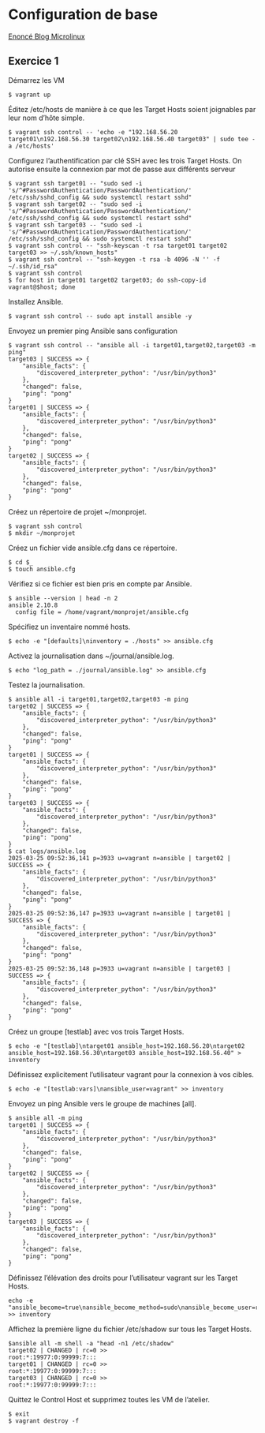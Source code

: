 # Configuration de base
[Enoncé Blog Microlinux](https://blog.microlinux.fr/formation-ansible-06-configuration/)

## Exercice 1
Démarrez les VM
```console
$ vagrant up
```
Éditez /etc/hosts de manière à ce que les Target Hosts soient joignables par leur nom d’hôte simple.
```console
$ vagrant ssh control -- 'echo -e "192.168.56.20 target01\n192.168.56.30 target02\n192.168.56.40 target03" | sudo tee -a /etc/hosts'
```
Configurez l’authentification par clé SSH avec les trois Target Hosts.
On autorise ensuite la connexion par mot de passe aux différents serveur 
```console
$ vagrant ssh target01 -- "sudo sed -i 's/^#PasswordAuthentication/PasswordAuthentication/' /etc/ssh/sshd_config && sudo systemctl restart sshd"
$ vagrant ssh target02 -- "sudo sed -i 's/^#PasswordAuthentication/PasswordAuthentication/' /etc/ssh/sshd_config && sudo systemctl restart sshd"
$ vagrant ssh target03 -- "sudo sed -i 's/^#PasswordAuthentication/PasswordAuthentication/' /etc/ssh/sshd_config && sudo systemctl restart sshd"
$ vagrant ssh control -- "ssh-keyscan -t rsa target01 target02 target03 >> ~/.ssh/known_hosts"
$ vagrant ssh control -- "ssh-keygen -t rsa -b 4096 -N '' -f ~/.ssh/id_rsa"
$ vagrant ssh control 
$ for host in target01 target02 target03; do ssh-copy-id vagrant@$host; done
```
Installez Ansible.
```console
$ vagrant ssh control -- sudo apt install ansible -y
```
Envoyez un premier ping Ansible sans configuration
```console
$ vagrant ssh control -- "ansible all -i target01,target02,target03 -m ping"
target03 | SUCCESS => {
    "ansible_facts": {
        "discovered_interpreter_python": "/usr/bin/python3"
    },
    "changed": false,
    "ping": "pong"
}
target01 | SUCCESS => {
    "ansible_facts": {
        "discovered_interpreter_python": "/usr/bin/python3"
    },
    "changed": false,
    "ping": "pong"
}
target02 | SUCCESS => {
    "ansible_facts": {
        "discovered_interpreter_python": "/usr/bin/python3"
    },
    "changed": false,
    "ping": "pong"
}
```
Créez un répertoire de projet ~/monprojet.
```console
$ vagrant ssh control
$ mkdir ~/monprojet
```
Créez un fichier vide ansible.cfg dans ce répertoire.
```console
$ cd $_
$ touch ansible.cfg
```
Vérifiez si ce fichier est bien pris en compte par Ansible.
```console
$ ansible --version | head -n 2
ansible 2.10.8
  config file = /home/vagrant/monprojet/ansible.cfg
```
Spécifiez un inventaire nommé hosts.
```console
$ echo -e "[defaults]\ninventory = ./hosts" >> ansible.cfg
```
Activez la journalisation dans ~/journal/ansible.log.
```console
$ echo "log_path = ./journal/ansible.log" >> ansible.cfg 
```
Testez la journalisation.
```console
$ ansible all -i target01,target02,target03 -m ping
target02 | SUCCESS => {
    "ansible_facts": {
        "discovered_interpreter_python": "/usr/bin/python3"
    },
    "changed": false,
    "ping": "pong"
}
target01 | SUCCESS => {
    "ansible_facts": {
        "discovered_interpreter_python": "/usr/bin/python3"
    },
    "changed": false,
    "ping": "pong"
}
target03 | SUCCESS => {
    "ansible_facts": {
        "discovered_interpreter_python": "/usr/bin/python3"
    },
    "changed": false,
    "ping": "pong"
}
$ cat logs/ansible.log 
2025-03-25 09:52:36,141 p=3933 u=vagrant n=ansible | target02 | SUCCESS => {
    "ansible_facts": {
        "discovered_interpreter_python": "/usr/bin/python3"
    },
    "changed": false,
    "ping": "pong"
}
2025-03-25 09:52:36,147 p=3933 u=vagrant n=ansible | target01 | SUCCESS => {
    "ansible_facts": {
        "discovered_interpreter_python": "/usr/bin/python3"
    },
    "changed": false,
    "ping": "pong"
}
2025-03-25 09:52:36,148 p=3933 u=vagrant n=ansible | target03 | SUCCESS => {
    "ansible_facts": {
        "discovered_interpreter_python": "/usr/bin/python3"
    },
    "changed": false,
    "ping": "pong"
}
```
Créez un groupe [testlab] avec vos trois Target Hosts.
```console
$ echo -e "[testlab]\ntarget01 ansible_host=192.168.56.20\ntarget02 ansible_host=192.168.56.30\ntarget03 ansible_host=192.168.56.40" > inventory
```
Définissez explicitement l’utilisateur vagrant pour la connexion à vos cibles.
```console
$ echo -e "[testlab:vars]\nansible_user=vagrant" >> inventory
```
Envoyez un ping Ansible vers le groupe de machines [all].
```console
$ ansible all -m ping
target01 | SUCCESS => {
    "ansible_facts": {
        "discovered_interpreter_python": "/usr/bin/python3"
    },
    "changed": false,
    "ping": "pong"
}
target02 | SUCCESS => {
    "ansible_facts": {
        "discovered_interpreter_python": "/usr/bin/python3"
    },
    "changed": false,
    "ping": "pong"
}
target03 | SUCCESS => {
    "ansible_facts": {
        "discovered_interpreter_python": "/usr/bin/python3"
    },
    "changed": false,
    "ping": "pong"
}
```
Définissez l’élévation des droits pour l’utilisateur vagrant sur les Target Hosts.
```console
echo -e "ansible_become=true\nansible_become_method=sudo\nansible_become_user=root" >> inventory
```
Affichez la première ligne du fichier /etc/shadow sur tous les Target Hosts.
```console
$ansible all -m shell -a "head -n1 /etc/shadow"
target02 | CHANGED | rc=0 >>
root:*:19977:0:99999:7:::
target01 | CHANGED | rc=0 >>
root:*:19977:0:99999:7:::
target03 | CHANGED | rc=0 >>
root:*:19977:0:99999:7:::
```
Quittez le Control Host et supprimez toutes les VM de l’atelier.
```console
$ exit
$ vagrant destroy -f
```

